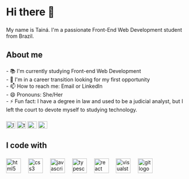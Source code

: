 <h1 align="left">Hi there 👋</h1>

###

<p align="left">My name is Tainá. I'm a passionate Front-End Web Development student from Brazil.</p>

###

<h2 align="left">About me</h2>

###

<p align="left">- 📚 I'm currently studying Front-end Web Development <br>- 🎯 I'm in a career transition looking for my first opportunity<br>- 📫 How to reach me:  Email or LinkedIn<br>- 😄 Pronouns: She/Her<br>- ⚡ Fun fact: I have a degree in law and used to be a judicial analyst, but I left the court to devote myself to studying technology.</p>

###

  <a href="https://www.linkedin.com/in/tainaandre/" target="_blank"><img src="https://raw.githubusercontent.com/maurodesouza/profile-readme-generator/master/src/assets/icons/social/linkedin/default.svg" width="25" height="20" alt="linkedin logo"/></a></a>
  <a href="https://x.com/tainarrr" target="_blank"><img src="https://raw.githubusercontent.com/maurodesouza/profile-readme-generator/master/src/assets/icons/social/twitter/default.svg" width="25" height="20" alt="twitter logo"/></a>
  <a href="mailto:tainaandrecs@gmail.com" target="_blank"><img src="https://raw.githubusercontent.com/maurodesouza/profile-readme-generator/master/src/assets/icons/social/gmail/default.svg" width="25" height="20" alt="gmail logo"/></a>
  <a href="https://discord.com/channels/@tabibi_" target="_blank">
    <img src="https://raw.githubusercontent.com/maurodesouza/profile-readme-generator/master/src/assets/icons/social/discord/default.svg" width="25" height="20" alt="discord logo"  />
  </a>
</div>

###

<h2 align="left">I code with</h2>

###

<div align="left">
  <img src="https://cdn.jsdelivr.net/gh/devicons/devicon/icons/html5/html5-original.svg" height="40" alt="html5 logo"  />
  <img width="12" />
  <img src="https://cdn.jsdelivr.net/gh/devicons/devicon/icons/css3/css3-original.svg" height="40" alt="css3 logo"  />
  <img width="12" />
  <img src="https://cdn.jsdelivr.net/gh/devicons/devicon/icons/javascript/javascript-original.svg" height="40" alt="javascript logo"  />
  <img width="12" />
  <img src="https://cdn.jsdelivr.net/gh/devicons/devicon/icons/typescript/typescript-original.svg" height="40" alt="typescript logo"  />
  <img width="12" />
  <img src="https://cdn.jsdelivr.net/gh/devicons/devicon/icons/react/react-original.svg" height="40" alt="react logo"  />
  <img width="12" />
  <img src="https://cdn.jsdelivr.net/gh/devicons/devicon/icons/visualstudio/visualstudio-plain.svg" height="40" alt="visualstudio logo"  />
  <img width="12" />
  <img src="https://cdn.jsdelivr.net/gh/devicons/devicon/icons/git/git-original.svg" height="40" alt="git logo"  />
</div>

###
